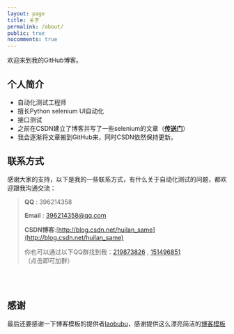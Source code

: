 ```yaml
---
layout: page
title: 关于
permalink: /about/
public: true
nocomments: true
---
```


欢迎来到我的GitHub博客。

## 个人简介

- 自动化测试工程师
- 擅长Python selenium UI自动化
- 接口测试
- 之前在CSDN建立了博客并写了一些selenium的文章（**[传送门](http://blog.csdn.net/huilan_same)**）
- 我会逐渐将文章搬到GitHub来，同时CSDN依然保持更新。

## 联系方式

感谢大家的支持，以下是我的一些联系方式，有什么关于自动化测试的问题，都欢迎跟我沟通交流：

> **QQ** : 396214358
> 
> **Email** : 396214358@qq.com
> 
> **CSDN博客**:[http://blog.csdn.net/huilan_same](http://blog.csdn.net/huilan_same)
> 
> 你也可以通过以下QQ群找到我：[219873826](http://jq.qq.com/?_wv=1027&k=29W8YFM) , [151496851](http://jq.qq.com/?_wv=1027&k=2DZ512r)（点击即可加群）
 

<br><br>


## 感谢

最后还要感谢一下博客模板的提供者[laobubu](http://laobubu.net)，感谢提供这么漂亮简洁的[博客模板](https://github.com/laobubu/jekyll-theme-EasyBook)
